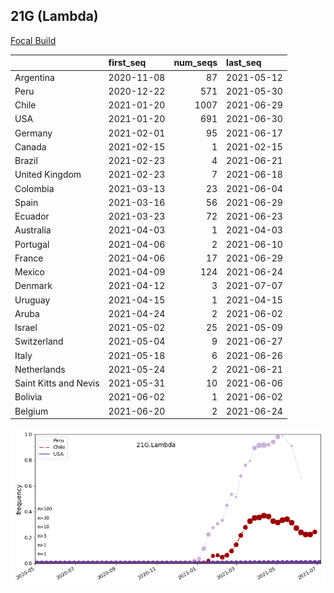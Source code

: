 

## 21G (Lambda)
[Focal Build](https://nextstrain.org/groups/neherlab/ncov/21G.Lambda)

|                       | first_seq   |   num_seqs | last_seq   |
|:----------------------|:------------|-----------:|:-----------|
| Argentina             | 2020-11-08  |         87 | 2021-05-12 |
| Peru                  | 2020-12-22  |        571 | 2021-05-30 |
| Chile                 | 2021-01-20  |       1007 | 2021-06-29 |
| USA                   | 2021-01-20  |        691 | 2021-06-30 |
| Germany               | 2021-02-01  |         95 | 2021-06-17 |
| Canada                | 2021-02-15  |          1 | 2021-02-15 |
| Brazil                | 2021-02-23  |          4 | 2021-06-21 |
| United Kingdom        | 2021-02-23  |          7 | 2021-06-18 |
| Colombia              | 2021-03-13  |         23 | 2021-06-04 |
| Spain                 | 2021-03-16  |         56 | 2021-06-29 |
| Ecuador               | 2021-03-23  |         72 | 2021-06-23 |
| Australia             | 2021-04-03  |          1 | 2021-04-03 |
| Portugal              | 2021-04-06  |          2 | 2021-06-10 |
| France                | 2021-04-06  |         17 | 2021-06-29 |
| Mexico                | 2021-04-09  |        124 | 2021-06-24 |
| Denmark               | 2021-04-12  |          3 | 2021-07-07 |
| Uruguay               | 2021-04-15  |          1 | 2021-04-15 |
| Aruba                 | 2021-04-24  |          2 | 2021-06-02 |
| Israel                | 2021-05-02  |         25 | 2021-05-09 |
| Switzerland           | 2021-05-04  |          9 | 2021-06-27 |
| Italy                 | 2021-05-18  |          6 | 2021-06-26 |
| Netherlands           | 2021-05-24  |          2 | 2021-06-21 |
| Saint Kitts and Nevis | 2021-05-31  |         10 | 2021-06-06 |
| Bolivia               | 2021-06-02  |          1 | 2021-06-02 |
| Belgium               | 2021-06-20  |          2 | 2021-06-24 |

![Overall trends 21G.Lambda](/overall_trends_figures/overall_trends_21G.Lambda.png)